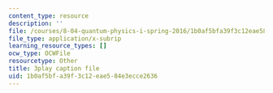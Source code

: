 ```yaml
---
content_type: resource
description: ''
file: /courses/8-04-quantum-physics-i-spring-2016/1b0af5bfa39f3c12eae584e3ecce2636_qP6y2edM6Ms.srt
file_type: application/x-subrip
learning_resource_types: []
ocw_type: OCWFile
resourcetype: Other
title: 3play caption file
uid: 1b0af5bf-a39f-3c12-eae5-84e3ecce2636
---
```

